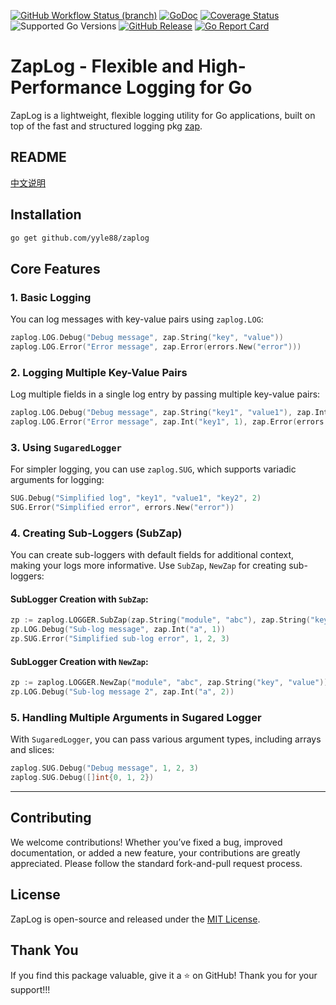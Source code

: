 [![GitHub Workflow Status (branch)](https://img.shields.io/github/actions/workflow/status/yyle88/zaplog/release.yml?branch=main&label=BUILD)](https://github.com/yyle88/zaplog/actions/workflows/release.yml?query=branch%3Amain)
[![GoDoc](https://pkg.go.dev/badge/github.com/yyle88/zaplog)](https://pkg.go.dev/github.com/yyle88/zaplog)
[![Coverage Status](https://img.shields.io/coveralls/github/yyle88/zaplog/master.svg)](https://coveralls.io/github/yyle88/zaplog?branch=main)
![Supported Go Versions](https://img.shields.io/badge/Go-1.22%2C%201.23-lightgrey.svg)
[![GitHub Release](https://img.shields.io/github/release/yyle88/zaplog.svg)](https://github.com/yyle88/zaplog/releases)
[![Go Report Card](https://goreportcard.com/badge/github.com/yyle88/zaplog)](https://goreportcard.com/report/github.com/yyle88/zaplog)

# ZapLog - Flexible and High-Performance Logging for Go

ZapLog is a lightweight, flexible logging utility for Go applications, built on top of the fast and structured logging pkg [zap](https://github.com/uber-go/zap). 

## README
[中文说明](README.zh.md)

## Installation

```bash
go get github.com/yyle88/zaplog
```

## Core Features

### 1. **Basic Logging**

You can log messages with key-value pairs using `zaplog.LOG`:

```go
zaplog.LOG.Debug("Debug message", zap.String("key", "value"))
zaplog.LOG.Error("Error message", zap.Error(errors.New("error")))
```

### 2. **Logging Multiple Key-Value Pairs**

Log multiple fields in a single log entry by passing multiple key-value pairs:

```go
zaplog.LOG.Debug("Debug message", zap.String("key1", "value1"), zap.Int("key2", 2))
zaplog.LOG.Error("Error message", zap.Int("key1", 1), zap.Error(errors.New("error")))
```

### 3. **Using `SugaredLogger`**

For simpler logging, you can use `zaplog.SUG`, which supports variadic arguments for logging:

```go
SUG.Debug("Simplified log", "key1", "value1", "key2", 2)
SUG.Error("Simplified error", errors.New("error"))
```

### 4. **Creating Sub-Loggers (SubZap)**

You can create sub-loggers with default fields for additional context, making your logs more informative. Use `SubZap`, `NewZap` for creating sub-loggers:

#### SubLogger Creation with `SubZap`:

```go
zp := zaplog.LOGGER.SubZap(zap.String("module", "abc"), zap.String("key", "value"))
zp.LOG.Debug("Sub-log message", zap.Int("a", 1))
zp.SUG.Error("Simplified sub-log error", 1, 2, 3)
```

#### SubLogger Creation with `NewZap`:

```go
zp := zaplog.LOGGER.NewZap("module", "abc", zap.String("key", "value"))
zp.LOG.Debug("Sub-log message 2", zap.Int("a", 2))
```

### 5. **Handling Multiple Arguments in Sugared Logger**

With `SugaredLogger`, you can pass various argument types, including arrays and slices:

```go
zaplog.SUG.Debug("Debug message", 1, 2, 3)
zaplog.SUG.Debug([]int{0, 1, 2})
```

---

## Contributing

We welcome contributions! Whether you’ve fixed a bug, improved documentation, or added a new feature, your contributions are greatly appreciated. Please follow the standard fork-and-pull request process.

## License

ZapLog is open-source and released under the [MIT License](LICENSE).

## Thank You

If you find this package valuable, give it a ⭐ on GitHub! Thank you for your support!!!
